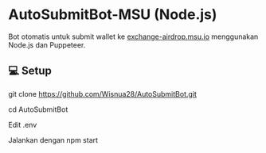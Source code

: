 # AutoSubmitBot-MSU (Node.js)

Bot otomatis untuk submit wallet ke [exchange-airdrop.msu.io](https://exchange-airdrop.msu.io/) menggunakan Node.js dan Puppeteer.

## 💻 Setup


git clone https://github.com/Wisnua28/AutoSubmitBot.git

cd AutoSubmitBot

Edit .env

Jalankan dengan npm start

